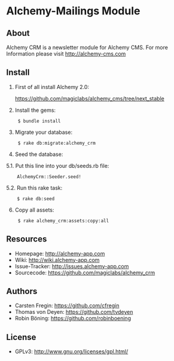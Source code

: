 Alchemy-Mailings Module
=======================

About
-----

Alchemy CRM is a newsletter module for Alchemy CMS.
For more Information please visit http://alchemy-cms.com

Install
-------

1. First of all install Alchemy 2.0:

    <https://github.com/magiclabs/alchemy_cms/tree/next_stable>

2. Install the gems:

        $ bundle install

4. Migrate your database:

        $ rake db:migrate:alchemy_crm

5. Seed the database:

  5.1. Put this line into your db/seeds.rb file:
        
        AlchemyCrm::Seeder.seed!

  5.2. Run this rake task:

        $ rake db:seed

6. Copy all assets:

        $ rake alchemy_crm:assets:copy:all

Resources
---------

* Homepage: <http://alchemy-app.com>
* Wiki: <http://wiki.alchemy-app.com>
* Issue-Tracker: <http://issues.alchemy-app.com>
* Sourcecode: <https://github.com/magiclabs/alchemy_crm>

Authors
---------

* Carsten Fregin: <https://github.com/cfregin>
* Thomas von Deyen: <https://github.com/tvdeyen>
* Robin Böning: <https://github.com/robinboening>

License
-------

* GPLv3: <http://www.gnu.org/licenses/gpl.html/>
